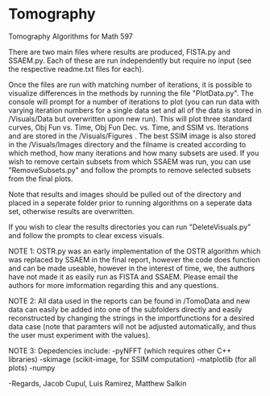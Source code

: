 # Tomography
Tomography Algorithms for Math 597


There are two main files where results are produced, FISTA.py and SSAEM.py.
Each of these are run independently but require no input (see the respective readme.txt files for each).

Once the files are run with matching number of iterations, it is possible to visualize differences in the methods by running the file "PlotData.py". The console will prompt for a number of iterations to plot (you can run data with varying iteration numbers for a single data set and all of the data is stored in /Visuals/Data but overwritten upon new run). This will plot three standard curves, Obj Fun vs. Time, Obj Fun Dec. vs. Time, and SSIM vs. Iterations and are stored in the /Visuals/Figures . The best SSIM image is also stored in the /Visuals/Images directory and the filname is created according to which method, how many iterations and how many subsets are used. If you wish to remove certain subsets from which SSAEM was run, you can use "RemoveSubsets.py" and follow the prompts to remove selected subsets from the final plots.

Note that results and images should be pulled out of the directory and placed in a seperate folder prior to running algorithms on a seperate data set, otherwise results are overwritten. 

If you wish to clear the results directories you can run "DeleteVisuals.py" and follow the prompts to clear excess visuals.

NOTE 1: OSTR.py was an early implementation of the OSTR algorithm which was replaced by SSAEM in the final report, however the code does function and can be made useable, however in the interest of time, we, the authors have not made it as easily run as FISTA and SSAEM. Please email the authors for more imformation regarding this and any questions.

NOTE 2: All data used in the reports can be found in /TomoData and new data can easily be added into one of the subfolders directly and easily reconstructed by changing the strings in the importfunctions for a desired data case (note that paramters will not be adjusted automatically, and thus the user must experiment with the values).

NOTE 3: Depedencies include:
  -pyNFFT (which requires other C++ libraries)
  -skimage (scikit-image, for SSIM computation)
  -matplotlib (for all plots)
  -numpy 

-Regards,
Jacob Cupul, Luis Ramirez, Matthew Salkin
